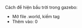 Cách để hiện bầu trời trong gazebo:

- Mở file .world, kiếm tag <scence></scence>
- Thêm vào:
    <sky>
        <clouds>
        <speed> 0 </speed>
        </clouds>
    </sky>